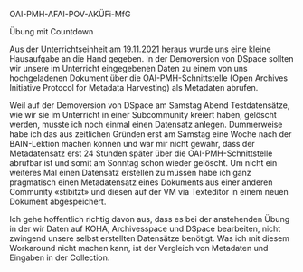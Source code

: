 



OAI-PMH-AFAI-POV-AKÜFi-MfG

Übung mit Countdown

Aus der Unterrichtseinheit am 19.11.2021 heraus wurde uns eine kleine Hausaufgabe an die Hand gegeben. In der 
Demoversion von DSpace sollten wir unsere im Unterricht eingegebenen Daten zu einem von uns hochgeladenen Dokument 
über die OAI-PMH-Schnittstelle (Open Archives Initiative Protocol for Metadata Harvesting) als Metadaten abrufen. 

Weil auf der Demoversion von DSpace am Samstag Abend Testdatensätze, wie wir sie im Unterricht in einer Subcommunity 
kreiert haben, gelöscht werden, musste ich noch einmal einen Datensatz anlegen. Dummerweise habe ich das aus zeitlichen 
Gründen erst am Samstag eine Woche nach der BAIN-Lektion machen können und war mir nicht gewahr, dass der Metadatensatz 
erst 24 Stunden später über die OAI-PMH-Schnittstelle abrufbar ist und somit am Sonntag schon wieder gelöscht. Um nicht 
ein weiteres Mal einen Datensatz erstellen zu müssen habe ich ganz pragmatisch einen Metadatensatz eines Dokuments aus 
einer anderen Community «stibitzt» und diesen auf der VM via Texteditor in einem neuen Dokument abgespeichert. 

Ich gehe hoffentlich richtig davon aus, dass es bei der anstehenden Übung in der wir Daten auf KOHA, Archivesspace und DSpace 
bearbeiten, nicht zwingend unsere selbst erstellten Datensätze benötigt. 
Was ich mit diesem Workaround nicht machen kann, ist der Vergleich von Metadaten und Eingaben in der Collection.
